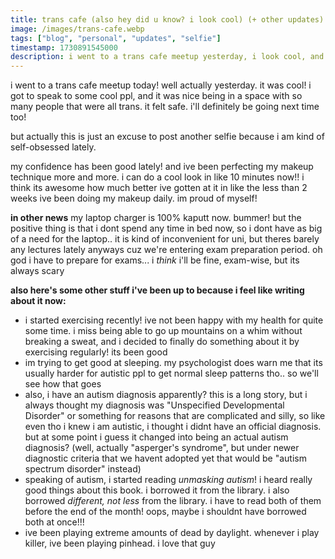 ```yaml
---
title: trans cafe (also hey did u know? i look cool) (+ other updates)
image: /images/trans-cafe.webp
tags: ["blog", "personal", "updates", "selfie"]
timestamp: 1730891545000
description: i went to a trans cafe meetup yesterday, i look cool, and other updates!
---
```

i went to a trans cafe meetup today! well actually yesterday. it was cool! i got to speak to some cool ppl, and it was nice being in a space with so many people that were all trans. it felt safe. i'll definitely be going next time too!

but actually this is just an excuse to post another selfie because i am kind of self-obsessed lately.

my confidence has been good lately! and ive been perfecting my makeup technique more and more. i can do a cool look in like 10 minutes now!! i think its awesome how much better ive gotten at it in like the less than 2 weeks ive been doing my makeup daily. im proud of myself!

**in other news** my laptop charger is 100% kaputt now. bummer! but the positive thing is that i dont spend any time in bed now, so i dont have as big of a need for the laptop.. it is kind of inconvenient for uni, but theres barely any lectures lately anyways cuz we're entering exam preparation period. oh god i have to prepare for exams... i *think* i'll be fine, exam-wise, but its always scary

**also here's some other stuff i've been up to because i feel like writing about it now:**  
- i started exercising recently! ive not been happy with my health for quite some time. i miss being able to go up mountains on a whim without breaking a sweat, and i decided to finally do something about it by exercising regularly! its been good
- im trying to get good at sleeping. my psychologist does warn me that its usually harder for autistic ppl to get normal sleep patterns tho.. so we'll see how that goes
- also, i have an autism diagnosis apparently? this is a long story, but i always thought my diagnosis was "Unspecified Developmental Disorder" or something for reasons that are complicated and silly, so like even tho i knew i am autistic, i thought i didnt have an official diagnosis. but at some point i guess it changed into being an actual autism diagnosis? (well, actually "asperger's syndrome", but under newer diagnostic criteria that we havent adopted yet that would be "autism spectrum disorder" instead)
- speaking of autism, i started reading *unmasking autism*! i heard really good things about this book. i borrowed it from the library. i also borrowed *different, not less* from the library. i have to read both of them before the end of the month! oops, maybe i shouldnt have borrowed both at once!!!
- ive been playing extreme amounts of dead by daylight. whenever i play killer, ive been playing pinhead. i love that guy
